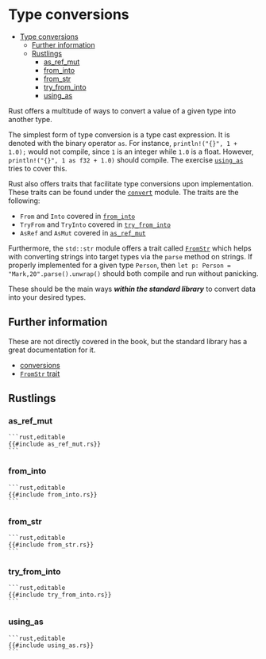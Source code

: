 # Type conversions

<!--ts-->
* [Type conversions](#type-conversions)
   * [Further information](#further-information)
   * [Rustlings](#rustlings)
      * [as_ref_mut](#as_ref_mut)
      * [from_into](#from_into)
      * [from_str](#from_str)
      * [try_from_into](#try_from_into)
      * [using_as](#using_as)

<!-- Created by https://github.com/ekalinin/github-markdown-toc -->
<!-- Added by: runner, at: Tue Feb 21 13:57:15 UTC 2023 -->

<!--te-->
Rust offers a multitude of ways to convert a value of a given type into another type.

The simplest form of type conversion is a type cast expression. It is denoted with the binary operator `as`. For instance, `println!("{}", 1 + 1.0);` would not compile, since `1` is an integer while `1.0` is a float. However, `println!("{}", 1 as f32 + 1.0)` should compile. The
exercise [`using_as`](using_as.rs) tries to cover this.

Rust also offers traits that facilitate type conversions upon implementation. These traits can be found under the [`convert`](https://doc.rust-lang.org/std/convert/index.html) module.
The traits are the following:

- `From` and `Into` covered in [`from_into`](from_into.rs)
- `TryFrom` and `TryInto` covered in [`try_from_into`](try_from_into.rs)
- `AsRef` and `AsMut` covered in [`as_ref_mut`](as_ref_mut.rs)

Furthermore, the `std::str` module offers a trait called [`FromStr`](https://doc.rust-lang.org/std/str/trait.FromStr.html) which helps with converting strings into target types via the `parse` method on strings. If properly implemented for a given type `Person`,
then `let p: Person = "Mark,20".parse().unwrap()` should both compile and run without panicking.

These should be the main ways ***within the standard library*** to convert data into your desired types.

## Further information

These are not directly covered in the book, but the standard library has a great documentation for it.

- [conversions](https://doc.rust-lang.org/std/convert/index.html)
- [`FromStr` trait](https://doc.rust-lang.org/std/str/trait.FromStr.html)

## Rustlings

### as_ref_mut

~~~admonish note title="as_ref_mut" collapsible=true
```rust,editable
{{#include as_ref_mut.rs}}
```
~~~

### from_into

~~~admonish note title="from_into" collapsible=true
```rust,editable
{{#include from_into.rs}}
```
~~~

### from_str

~~~admonish note title="from_str" collapsible=true
```rust,editable
{{#include from_str.rs}}
```
~~~

### try_from_into

~~~admonish note title="try_from_into" collapsible=true
```rust,editable
{{#include try_from_into.rs}}
```
~~~

### using_as

~~~admonish note title="using_as" collapsible=true
```rust,editable
{{#include using_as.rs}}
```
~~~

